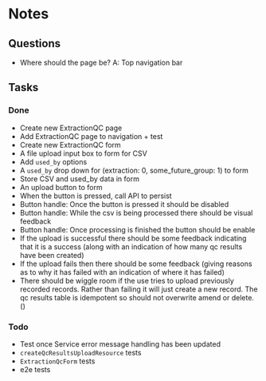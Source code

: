 # Notes

## Questions

- Where should the page be? A: Top navigation bar

## Tasks

### Done

- Create new ExtractionQC page
- Add ExtractionQC page to navigation + test
- Create new ExtractionQC form
- A file upload input box to form for CSV
- Add `used_by` options
- A `used_by` drop down for (extraction: 0, some_future_group: 1) to form
- Store CSV and used_by data in form
- An upload button to form
- When the button is pressed, call API to persist
- Button handle: Once the button is pressed it should be disabled
- Button handle: While the csv is being processed there should be visual feedback
- Button handle: Once processing is finished the button should be enable
- If the upload is successful there should be some feedback indicating that it is a success (along with an indication of how many qc results have been created)
- If the upload fails then there should be some feedback (giving reasons as to why it has failed with an indication of where it has failed)
- There should be wiggle room if the use tries to upload previously recorded records. Rather than failing it will just create a new record. The qc results table is idempotent so should not overwrite amend or delete. ()

### Todo

- Test once Service error message handling has been updated
- `createQcResultsUploadResource` tests
- `ExtractionQcForm` tests
- e2e tests
